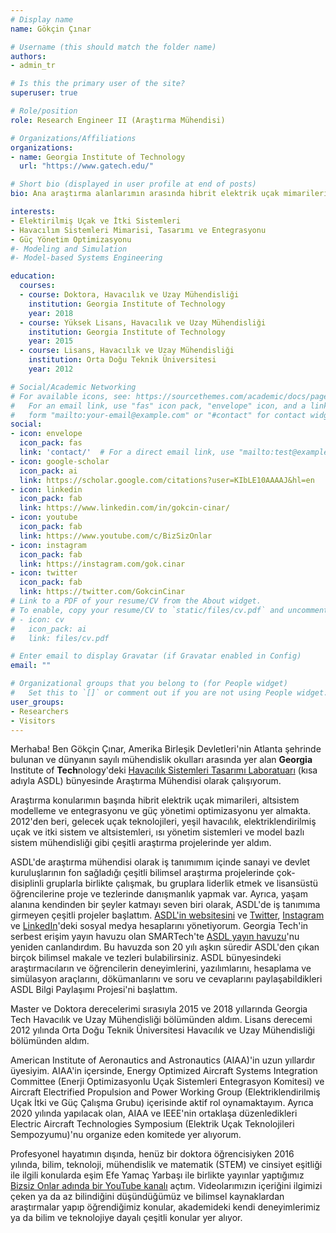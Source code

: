 ```yaml
---
# Display name
name: Gökçin Çınar

# Username (this should match the folder name)
authors:
- admin_tr

# Is this the primary user of the site?
superuser: true

# Role/position
role: Research Engineer II (Araştırma Mühendisi)

# Organizations/Affiliations
organizations:
- name: Georgia Institute of Technology
  url: "https://www.gatech.edu/"

# Short bio (displayed in user profile at end of posts)
bio: Ana araştırma alanlarımın arasında hibrit elektrik uçak mimarileri, altsistem modelleme ve entegrasyonu, ve güç yönetim optimizasyonu vardır.

interests:
- Elektirilmiş Uçak ve İtki Sistemleri
- Havacılım Sistemleri Mimarisi, Tasarımı ve Entegrasyonu
- Güç Yönetim Optimizasyonu
#- Modeling and Simulation
#- Model-based Systems Engineering

education:
  courses:
  - course: Doktora, Havacılık ve Uzay Mühendisliği
    institution: Georgia Institute of Technology
    year: 2018
  - course: Yüksek Lisans, Havacılık ve Uzay Mühendisliği
    institution: Georgia Institute of Technology
    year: 2015
  - course: Lisans, Havacılık ve Uzay Mühendisliği
    institution: Orta Doğu Teknik Üniversitesi
    year: 2012

# Social/Academic Networking
# For available icons, see: https://sourcethemes.com/academic/docs/page-builder/#icons
#   For an email link, use "fas" icon pack, "envelope" icon, and a link in the
#   form "mailto:your-email@example.com" or "#contact" for contact widget.
social:
- icon: envelope
  icon_pack: fas
  link: 'contact/'  # For a direct email link, use "mailto:test@example.org".
- icon: google-scholar
  icon_pack: ai
  link: https://scholar.google.com/citations?user=KIbLE10AAAAJ&hl=en
- icon: linkedin
  icon_pack: fab
  link: https://www.linkedin.com/in/gokcin-cinar/
- icon: youtube
  icon_pack: fab
  link: https://www.youtube.com/c/BizSizOnlar
- icon: instagram
  icon_pack: fab
  link: https://instagram.com/gok.cinar
- icon: twitter
  icon_pack: fab
  link: https://twitter.com/GokcinCinar
# Link to a PDF of your resume/CV from the About widget.
# To enable, copy your resume/CV to `static/files/cv.pdf` and uncomment the lines below.
# - icon: cv
#   icon_pack: ai
#   link: files/cv.pdf

# Enter email to display Gravatar (if Gravatar enabled in Config)
email: ""

# Organizational groups that you belong to (for People widget)
#   Set this to `[]` or comment out if you are not using People widget.
user_groups:
- Researchers
- Visitors
---
```


Merhaba! Ben Gökçin Çınar, Amerika Birleşik Devletleri'nin Atlanta şehrinde bulunan ve dünyanın sayılı mühendislik okulları arasında yer alan **Georgia** Institute of **Tech**nology'deki [Havacılık Sistemleri Tasarımı Laboratuarı](https://www.asdl.gatech.edu/) (kısa adıyla ASDL) bünyesinde Araştırma Mühendisi olarak çalışıyorum.

Araştırma konularımın başında hibrit elektrik uçak mimarileri, altsistem modelleme ve entegrasyonu ve güç yönetimi optimizasyonu yer almakta. 2012'den beri, gelecek uçak teknolojileri, yeşil havacılık, elektriklendirilmiş uçak ve itki sistem ve altsistemleri, ısı yönetim sistemleri ve model bazlı sistem mühendisliği gibi çeşitli araştırma projelerinde yer aldım.

ASDL'de araştırma mühendisi olarak iş tanımımım içinde sanayi ve devlet kuruluşlarının fon sağladığı çeşitli bilimsel araştırma projelerinde çok-disiplinli gruplarla birlikte çalışmak, bu gruplara liderlik etmek ve lisansüstü öğrencilerine proje ve tezlerinde danışmanlık yapmak var. Ayrıca, yaşam alanına kendinden bir şeyler katmayı seven biri olarak, ASDL'de iş tanımıma girmeyen çeşitli projeler başlattım. [ASDL'in websitesini](https://www.asdl.gatech.edu/) ve [Twitter](https://twitter.com/asdl_gatech), [Instagram ](https://www.instagram.com/asdl_gatech/) ve [LinkedIn](https://www.linkedin.com/groups/2407/)'deki sosyal medya hesaplarını yönetiyorum. Georgia Tech'in serbest erişim yayın havuzu olan SMARTech'te [ASDL yayın havuzu](https://smartech.gatech.edu/handle/1853/6027)'nu yeniden canlandırdım. Bu havuzda son 20 yılı aşkın süredir ASDL'den çıkan birçok bilimsel makale ve tezleri bulabilirsiniz. ASDL bünyesindeki araştırmacıların ve öğrencilerin deneyimlerini, yazılımlarını, hesaplama ve simülasyon araçlarını, dökümanlarını ve soru ve cevaplarını paylaşabildikleri ASDL Bilgi Paylaşımı Projesi'ni başlattım.

Master ve Doktora derecelerimi sırasıyla 2015 ve 2018 yıllarında Georgia Tech Havacılık ve Uzay Mühendisliği bölümünden aldım. Lisans derecemi 2012 yılında Orta Doğu Teknik Üniversitesi Havacılık ve Uzay Mühendisliği bölümünden aldım.

American Institute of Aeronautics and Astronautics (AIAA)'in uzun yıllardır üyesiyim. AIAA'in içersinde, Energy Optimized Aircraft Systems Integration Committee (Enerji Optimizasyonlu Uçak Sistemleri Entegrasyon Komitesi) ve Aircraft Electrified Propulsion and Power Working Group (Elektriklendirilmiş Uçak İtki ve Güç Çalışma Grubu) içerisinde aktif rol oynamaktayım. Ayrıca 2020 yılında yapılacak olan, AIAA ve IEEE'nin ortaklaşa düzenledikleri Electric Aircraft Technologies Symposium (Elektrik Uçak Teknolojileri Sempozyumu)'nu organize eden komitede yer alıyorum.

Profesyonel hayatımın dışında, henüz bir doktora öğrencisiyken 2016 yılında, bilim, teknoloji, mühendislik ve matematik (STEM) ve cinsiyet eşitliği ile ilgili konularda eşim Efe Yamaç Yarbaşı ile birlikte yayınlar yaptığımız [Bizsiz Onlar adında bir YouTube kanalı](http://youtube.com/BizsizOnlar) açtım. Videolarımızın içeriğini ilgimizi çeken ya da az bilindiğini düşündüğümüz ve bilimsel kaynaklardan araştırmalar yapıp öğrendiğimiz konular, akademideki kendi deneyimlerimiz ya da bilim ve teknolojiye dayalı çeşitli konular yer alıyor.
